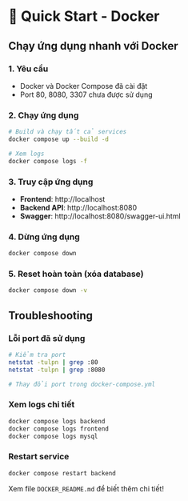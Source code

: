 # 🚀 Quick Start - Docker

## Chạy ứng dụng nhanh với Docker

### 1. Yêu cầu
- Docker và Docker Compose đã cài đặt
- Port 80, 8080, 3307 chưa được sử dụng

### 2. Chạy ứng dụng

```bash
# Build và chạy tất cả services
docker compose up --build -d

# Xem logs
docker compose logs -f
```

### 3. Truy cập ứng dụng

- **Frontend**: http://localhost
- **Backend API**: http://localhost:8080
- **Swagger**: http://localhost:8080/swagger-ui.html

### 4. Dừng ứng dụng

```bash
docker compose down
```

### 5. Reset hoàn toàn (xóa database)

```bash
docker compose down -v
```

## Troubleshooting

### Lỗi port đã sử dụng
```bash
# Kiểm tra port
netstat -tulpn | grep :80
netstat -tulpn | grep :8080

# Thay đổi port trong docker-compose.yml
```

### Xem logs chi tiết
```bash
docker compose logs backend
docker compose logs frontend
docker compose logs mysql
```

### Restart service
```bash
docker compose restart backend
```

Xem file `DOCKER_README.md` để biết thêm chi tiết! 